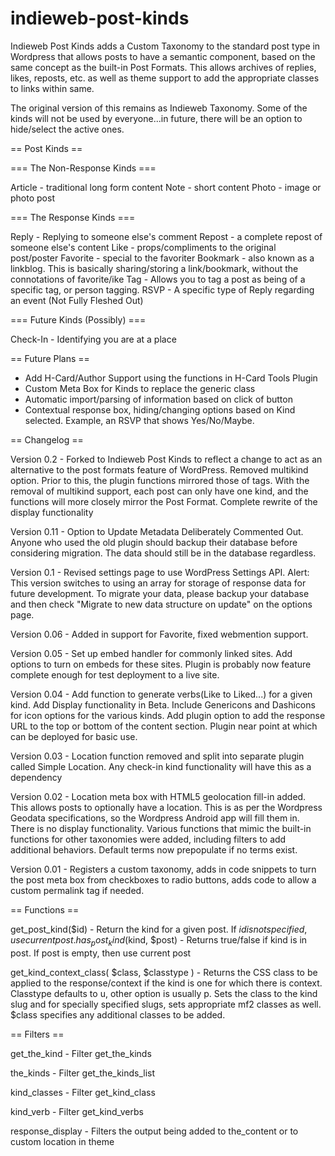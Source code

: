 indieweb-post-kinds
=================

Indieweb Post Kinds adds a Custom Taxonomy to the standard post type in Wordpress that allows posts to have a semantic component, based on the same concept as the built-in Post Formats. This allows archives of replies, likes, reposts, etc. as well as theme support to add the appropriate classes to links within same.

The original version of this remains as Indieweb Taxonomy. Some of the kinds will not be used by everyone...in future, there will be an option to hide/select the active ones.

== Post Kinds ==

=== The Non-Response Kinds ===

Article - traditional long form content
Note - short content
Photo - image or photo post

=== The Response Kinds === 

Reply - Replying to someone else's comment
Repost - a complete repost of someone else's content
Like -  props/compliments to the original post/poster
Favorite - special to the favoriter
Bookmark - also known as a linkblog. This is basically sharing/storing a link/bookmark, without the connotations of favorite/ike
Tag - Allows you to tag a post as being of a specific tag, or person tagging.
RSVP - A specific type of Reply regarding an event (Not Fully Fleshed Out)

=== Future Kinds (Possibly) ===

Check-In - Identifying you are at a place


== Future Plans ==

* Add H-Card/Author Support using the functions in H-Card Tools Plugin
* Custom Meta Box for Kinds to replace the generic class
* Automatic import/parsing of information based on click of button
* Contextual response box, hiding/changing options based on Kind selected. Example, an RSVP that shows Yes/No/Maybe.

== Changelog ==

Version 0.2 - Forked to Indieweb Post Kinds to reflect a change to act as an alternative to the post formats feature of WordPress. Removed multikind option. Prior to this, the plugin functions mirrored those of tags. With the removal of multikind support, each post can only have one kind, and the
functions will more closely mirror the Post Format. Complete rewrite of the display functionality

Version 0.11 - Option to Update Metadata Deliberately Commented Out. Anyone who used the old plugin should backup their database before considering migration. The data should still be in the database regardless.

Version 0.1 - Revised settings page to use WordPress Settings API. Alert: This version switches to using an array for storage of response data for future development. To migrate your data, please backup your database and then check "Migrate to new data structure on update" on the options page.

Version 0.06 - Added in support for Favorite, fixed webmention support.

Version 0.05 - Set up embed handler for commonly linked sites. Add options to turn on embeds for these sites. Plugin is probably now feature complete enough for test deployment to a live site.

Version 0.04 - Add function to generate verbs(Like to Liked...) for a given kind. Add Display functionality in Beta. Include Genericons and Dashicons for icon options for the various kinds. Add plugin option to add the response URL to the top or bottom of the content section. Plugin near point at which can be deployed for basic use.

Version 0.03 - Location function removed and split into separate plugin called Simple Location. Any check-in kind functionality will have this as a dependency

Version 0.02 - Location meta box with HTML5 geolocation fill-in added. This allows posts to optionally have a location. This is as per the Wordpress Geodata specifications, so the Wordpress Android app will fill them in. There is no display functionality. Various functions that mimic the built-in functions for other taxonomies were added, including filters to add additional behaviors. Default terms now prepopulate if no terms exist.

Version 0.01 - Registers a custom taxonomy, adds in code snippets to turn the post meta box from checkboxes to radio buttons, adds code to allow a custom permalink tag if needed.

== Functions == 

get_post_kind($id) - Return the kind for a given post. If $id is not specified, use current post.
has_post_kind($kind, $post) - Returns true/false if kind is in post. If post is empty, then use current post

get_kind_context_class( $class, $classtype ) - Returns the CSS class to be applied to the response/context if the kind is one for which there is context. Classtype defaults to u, other option is usually p. Sets the class to the kind slug and for specially specified slugs, sets appropriate mf2 classes as well. $class specifies any additional classes to be added.



== Filters ==

get_the_kind - Filter get_the_kinds

the_kinds - Filter get_the_kinds_list

kind_classes - Filter get_kind_class

kind_verb - Filter get_kind_verbs

response_display - Filters the output being added to the_content or to custom location in theme
